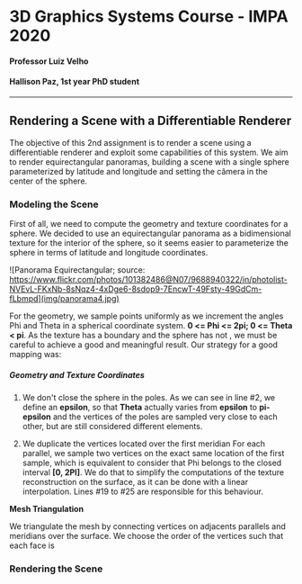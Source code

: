 # 3D Graphics Systems Course - IMPA 2020

#### Professor Luiz Velho
#### Hallison Paz, 1st year PhD student
---------

## Rendering a Scene with a Differentiable Renderer

The objective of this 2nd assignment is to render a scene using a differentiable renderer and exploit some capabilities of this system. We aim to render equirectangular panoramas, building a scene with a single sphere parameterized by latitude and longitude and setting the câmera in the center of the sphere.

### Modeling the Scene

First of all, we need to compute the geometry and texture coordinates for a sphere. We decided to use an equirectangular panorama as a bidimensional texture for the interior of the sphere, so it seems easier to parameterize the sphere in terms of latitude and longitude coordinates.

![Panorama Equirectangular; source: https://www.flickr.com/photos/101382486@N07/9688940322/in/photolist-NVEvL-FKxNb-8sNqz4-4xDge6-8sdop9-7EncwT-49Fsty-49GdCm-fLbmpd](img/panorama4.jpg)

For the geometry, we sample points uniformly as we increment the angles Phi and Theta in a spherical coordinate system. **0 <= Phi <= 2pi; 0 <= Theta < pi**. As the texture has a boundary and the sphere has not , we must be careful to achieve a good and meaningful result. Our strategy for a good mapping was:

##### Geometry  and Texture Coordinates

1. We don't close the sphere in the poles. 
As we can see in line #2, we define an **epsilon**, so that **Theta** actually varies from **epsilon** to **pi-epsilon** and the vertices of the poles are sampled very close to each other, but are still considered different elements.

2. We duplicate the vertices located over the first meridian
For each parallel, we sample two vertices on the exact same location of the first sample, which is equivalent to consider that Phi belongs to the closed interval **[0, 2PI]**. We do that to simplify the computations of  the texture reconstruction on the surface, as it can be done with a linear interpolation. Lines #19 to #25 are responsible for this behaviour.

<script src="https://gist.github.com/hallpaz/1c218e01c893c120b61a661731234c30.js"></script>

**Mesh Triangulation**

We triangulate the mesh by connecting vertices on adjacents parallels and meridians over the surface. We choose the order of the vertices such that each face is 

<script src="https://gist.github.com/hallpaz/e4ab7e85c37d221cdd9e2381b8d541a5.js"></script>

### Rendering the Scene
<!--stackedit_data:
eyJoaXN0b3J5IjpbODQ0MDUzMTYxLC05MzM5MTY3Niw3ODgyMj
A3NjcsLTEwNjU0MjY0NTIsMTMzNTUzMDE4NCwtMTc5NjkzODE4
OSwxNzU3NDgwNTM5XX0=
-->